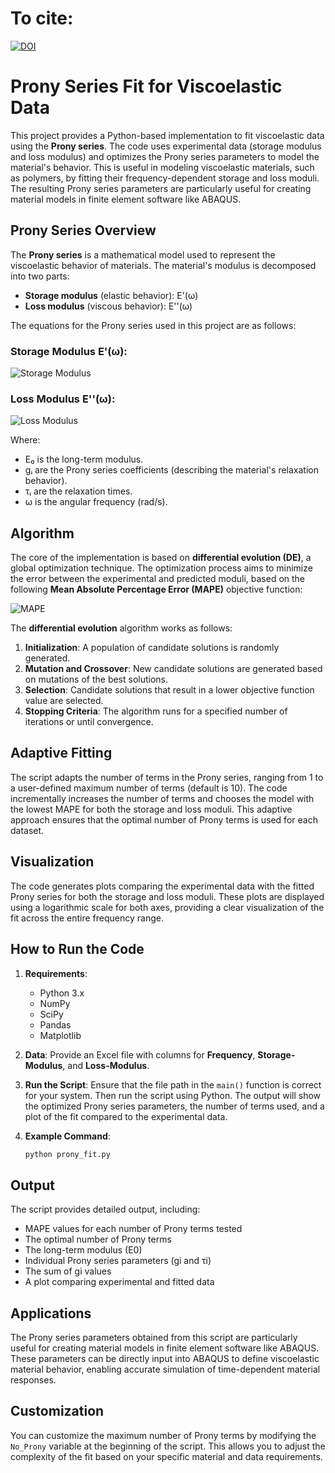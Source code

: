 # To cite:
[![DOI](https://zenodo.org/badge/854498798.svg)](https://zenodo.org/doi/10.5281/zenodo.13735907)



# Prony Series Fit for Viscoelastic Data

This project provides a Python-based implementation to fit viscoelastic data using the **Prony series**. The code uses experimental data (storage modulus and loss modulus) and optimizes the Prony series parameters to model the material's behavior. This is useful in modeling viscoelastic materials, such as polymers, by fitting their frequency-dependent storage and loss moduli. The resulting Prony series parameters are particularly useful for creating material models in finite element software like ABAQUS.

## Prony Series Overview

The **Prony series** is a mathematical model used to represent the viscoelastic behavior of materials. The material's modulus is decomposed into two parts:
- **Storage modulus** (elastic behavior): E'(ω)
- **Loss modulus** (viscous behavior): E''(ω)

The equations for the Prony series used in this project are as follows:

### Storage Modulus E'(ω):

![Storage Modulus](https://latex.codecogs.com/svg.latex?E'(\omega)%20=%20E_0%20\left(1%20-%20\sum_{i=1}^{n}%20g_i%20+%20\sum_{i=1}^{n}%20g_i%20\frac{\omega^2%20\tau_i^2}{1%20+%20\omega^2%20\tau_i^2}%20\right))

### Loss Modulus E''(ω):

![Loss Modulus](https://latex.codecogs.com/svg.latex?E''(\omega)%20=%20E_0%20\sum_{i=1}^{n}%20g_i%20\frac{\omega%20\tau_i}{1%20+%20\omega^2%20\tau_i^2})

Where:
- E₀ is the long-term modulus.
- gᵢ are the Prony series coefficients (describing the material's relaxation behavior).
- τᵢ are the relaxation times.
- ω is the angular frequency (rad/s).

## Algorithm

The core of the implementation is based on **differential evolution (DE)**, a global optimization technique. The optimization process aims to minimize the error between the experimental and predicted moduli, based on the following **Mean Absolute Percentage Error (MAPE)** objective function:

![MAPE](https://latex.codecogs.com/svg.latex?\text{MAPE}(E',%20E'')%20=%20\frac{100}{n}%20\sum_{i=1}^{n}%20\left|%20\frac{E_{\text{exp}}'%20-%20E_{\text{calc}}'}{E_{\text{exp}}'}%20\right|%20+%20\frac{100}{n}%20\sum_{i=1}^{n}%20\left|%20\frac{E_{\text{exp}}''%20-%20E_{\text{calc}}''}{E_{\text{exp}}''}%20\right|)

The **differential evolution** algorithm works as follows:
1. **Initialization**: A population of candidate solutions is randomly generated.
2. **Mutation and Crossover**: New candidate solutions are generated based on mutations of the best solutions.
3. **Selection**: Candidate solutions that result in a lower objective function value are selected.
4. **Stopping Criteria**: The algorithm runs for a specified number of iterations or until convergence.

## Adaptive Fitting

The script adapts the number of terms in the Prony series, ranging from 1 to a user-defined maximum number of terms (default is 10). The code incrementally increases the number of terms and chooses the model with the lowest MAPE for both the storage and loss moduli. This adaptive approach ensures that the optimal number of Prony terms is used for each dataset.

## Visualization

The code generates plots comparing the experimental data with the fitted Prony series for both the storage and loss moduli. These plots are displayed using a logarithmic scale for both axes, providing a clear visualization of the fit across the entire frequency range.

## How to Run the Code

1. **Requirements**:
   - Python 3.x
   - NumPy
   - SciPy
   - Pandas
   - Matplotlib

2. **Data**:
   Provide an Excel file with columns for **Frequency**, **Storage-Modulus**, and **Loss-Modulus**.

3. **Run the Script**:
   Ensure that the file path in the `main()` function is correct for your system. Then run the script using Python. The output will show the optimized Prony series parameters, the number of terms used, and a plot of the fit compared to the experimental data.

4. **Example Command**:
   ```bash
   python prony_fit.py
   ```

## Output

The script provides detailed output, including:
- MAPE values for each number of Prony terms tested
- The optimal number of Prony terms
- The long-term modulus (E0)
- Individual Prony series parameters (gi and τi)
- The sum of gi values
- A plot comparing experimental and fitted data

## Applications

The Prony series parameters obtained from this script are particularly useful for creating material models in finite element software like ABAQUS. These parameters can be directly input into ABAQUS to define viscoelastic material behavior, enabling accurate simulation of time-dependent material responses.

## Customization

You can customize the maximum number of Prony terms by modifying the `No_Prony` variable at the beginning of the script. This allows you to adjust the complexity of the fit based on your specific material and data requirements.


